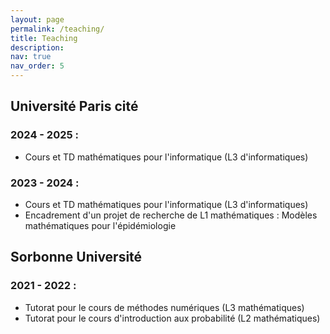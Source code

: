 ```yaml
---
layout: page
permalink: /teaching/
title: Teaching
description: 
nav: true
nav_order: 5
---
```


## Université Paris cité 
### 2024 - 2025 :
 - Cours et TD mathématiques pour l'informatique (L3 d'informatiques)

### 2023 - 2024 :
 - Cours et TD mathématiques pour l'informatique (L3 d'informatiques)
 - Encadrement d'un projet de recherche de L1 mathématiques : Modèles mathématiques pour l'épidémiologie

## Sorbonne Université

### 2021 - 2022 :
 - Tutorat pour le cours de méthodes numériques (L3 mathématiques)
 - Tutorat pour le cours d'introduction aux probabilité (L2 mathématiques)